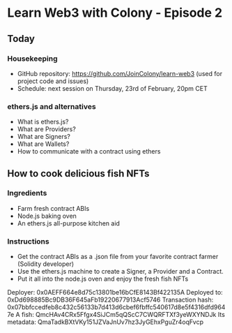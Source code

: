 # Learn Web3 with Colony - Episode 2

## Today

### Housekeeping

- GitHub repository: https://github.com/JoinColony/learn-web3 (used for project code and issues)
- Schedule: next session on Thursday, 23rd of February, 20pm CET

### ethers.js and alternatives

- What is ethers.js?
- What are Providers?
- What are Signers?
- What are Wallets?
- How to communicate with a contract using ethers

## How to cook delicious fish NFTs

### Ingredients

- Farm fresh contract ABIs
- Node.js baking oven
- An ethers.js all-purpose kitchen aid

### Instructions

- Get the contract ABIs as a .json file from your favorite contract farmer (Solidity developer)
- Use the ethers.js machine to create a Signer, a Provider and a Contract.
- Put it all into the node.js oven and enjoy the fresh fish NFTs

Deployer: 0x0AEFF664e8d75c13801be16bCfE8143Bf422135A
Deployed to: 0xDd698885Bc9DB36F645aFb19220677913Acf5746
Transaction hash: 0x07bbfccedfeb8c432c56133b7d413d6cbef6fbffc540617d8e5f4316dfd9647e
A fish: QmcHAv4CRx5Ffgx4SiJCm5qQScC7CWQRFTXf3yeWXYNDJk
Its metadata: QmaTadkBXtVKy151JZVaJnUv7hz3JyGEhxPguZr4oqFvcp
